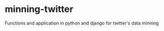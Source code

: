 minning-twitter
===============

Functions and application in python and django for twitter's data minning
